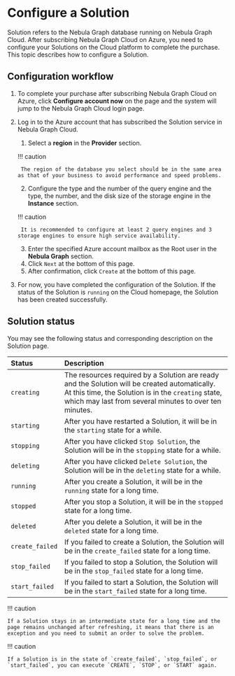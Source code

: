 # Configure a Solution

Solution refers to the Nebula Graph database running on Nebula Graph Cloud. After subscribing Nebula Graph Cloud on Azure, you need to configure your Solutions on the Cloud platform to complete the purchase. This topic describes how to configure a Solution.

## Configuration workflow

1. To complete your purchase after subscribing Nebula Graph Cloud on Azure, click **Configure account now** on the page and the system will jump to the Nebula Graph Cloud login page.
2. Log in to the Azure account that has subscribed the Solution service in Nebula Graph Cloud.
   1. Select a **region** in the **Provider** section.

    !!! caution

        The region of the database you select should be in the same area as that of your business to avoid performance and speed problems.

   2. Configure the type and the number of the query engine and the type, the number, and the disk size of the storage engine in the **Instance** section.

    !!! caution

        It is recommended to configure at least 2 query engines and 3 storage engines to ensure high service availability.

   3. Enter the specified Azure account mailbox as the Root user in the **Nebula Graph** section.
   4. Click `Next` at the bottom of this page.
   5. After confirmation, click `Create` at the bottom of this page.
3. For now, you have completed the configuration of the Solution. If the status of the Solution is `running` on the Cloud homepage, the Solution has been created successfully.

## Solution status

You may see the following status and corresponding description on the Solution page.

|Status| Description |
|:---|:---|
| `creating` | The resources required by a Solution are ready and the Solution will be created automatically. At this time, the Solution is in the `creating` state, which may last from several minutes to over ten minutes. |
| `starting` | After you have restarted a Solution, it will be in the `starting` state for a while. |
| `stopping` | After you have clicked `Stop Solution`, the Solution will be in the `stopping` state for a while. |
| `deleting` | After you have clicked `Delete Solution`, the Solution will be in the `deleting` state for a while. |
| `running` | After you create a Solution, it will be in the `running` state for a long time. |
| `stopped` | After you stop a Solution, it will be in the `stopped` state for a long time. |
| `deleted` | After you delete a Solution, it will be in the `deleted` state for a long time. |
| `create_failed` | If you failed to create a Solution, the Solution will be in the `create_failed` state for a long time. |
| `stop_failed` | If you failed to stop a Solution, the Solution will be in the `stop_failed` state for a long time. |
| `start_failed` | If you failed to start a Solution, the Solution will be in the `start_failed` state for a long time. |

!!! caution

    If a Solution stays in an intermediate state for a long time and the page remains unchanged after refreshing, it means that there is an exception and you need to submit an order to solve the problem.

!!! caution

    If a Solution is in the state of `create_failed`, `stop_failed`, or `start_failed`, you can execute `CREATE`, `STOP`, or `START` again.
